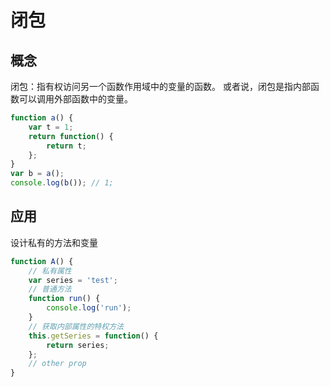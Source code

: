 # 闭包

## 概念

闭包：指有权访问另一个函数作用域中的变量的函数。
或者说，闭包是指内部函数可以调用外部函数中的变量。

```javascript
function a() {
    var t = 1;
    return function() {
        return t;
    };
}
var b = a();
console.log(b()); // 1;
```

## 应用

设计私有的方法和变量

```javascript
function A() {
    // 私有属性
    var series = 'test';
    // 普通方法
    function run() {
        console.log('run');
    }
    // 获取内部属性的特权方法
    this.getSeries = function() {
        return series;
    };
    // other prop
}
```
